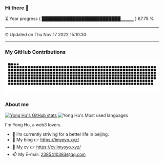 ### Hi there 👋

⏳ Year progress { ██████████████████████████▁▁▁▁ } 87.75 %

---

⏰ Updated on Thu Nov 17 2022 15:10:30

---
### My GitHub Contributions    

![](https://raw.githubusercontent.com/huyonger/huyonger/main/assets/github-contribution-grid-snake.svg)          

### About me      

[![Yong Hu's GitHub stats](https://github-readme-stats.vercel.app/api?username=huyonger&show_icons=true&theme=radical)](https://github.com/anuraghazra/github-readme-stats)
![Yong Hu's Most used languages](https://github-readme-stats.vercel.app/api/top-langs/?username=huyonger&layout=compact&hide_border=true&langs_count=10)

I'm Yong Hu, a web3 lovers.    

- 🔭 I’m currently striving for a better life in beijing.     
- 🤔 My blog 👉 https://imyoyo.xyz/         
- 📃 My cv 👉 https://cv.imyoyo.xyz/         
- 📫 My E-mail: 2385410383@qq.com          

